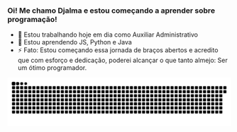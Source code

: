### Oi! Me chamo Djalma e estou começando a aprender sobre programação!

    
- 🔭 Estou trabalhando hoje em dia como Auxiliar Administrativo
- 🌱 Estou aprendendo JS, Python e Java
- ⚡ Fato: Estou começando essa jornada de braços abertos e acredito que com esforço e dedicação, poderei alcançar o que tanto almejo: Ser um ótimo programador.

 ![Snake animation](https://github.com/DjalmaXavier/DjalmaXavier/blob/output/github-contribution-grid-snake.svg)
